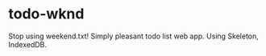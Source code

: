 todo-wknd
=========

Stop using weekend.txt! Simply pleasant todo list web app. Using Skeleton, IndexedDB.
